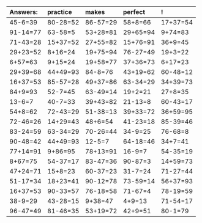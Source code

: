 | Answers: | practice | makes | perfect | ! |
| :--- | :--- | :--- | :--- | :--- |
| 45-6=39 | 80-28=52 | 86-57=29 | 58+8=66 | 17+37=54 | 
| 91-14=77 | 63-58=5 | 53+28=81 | 29+65=94 | 9+74=83 | 
| 71-43=28 | 15+37=52 | 27+55=82 | 15+76=91 | 36+9=45 | 
| 29+23=52 | 8+16=24 | 19+75=94 | 76-27=49 | 19+3=22 | 
| 6+57=63 | 9+15=24 | 19+58=77 | 37+36=73 | 6+17=23 | 
| 29+39=68 | 44+49=93 | 84-8=76 | 43+19=62 | 60-48=12 | 
| 16+37=53 | 85-57=28 | 49+37=86 | 63-34=29 | 34+39=73 | 
| 84+9=93 | 52-7=45 | 63-49=14 | 19+2=21 | 27+8=35 | 
| 13-6=7 | 40-7=33 | 39+43=82 | 21-13=8 | 60-43=17 | 
| 54+8=62 | 72-43=29 | 51-38=13 | 39+33=72 | 36+59=95 | 
| 72-46=26 | 14+29=43 | 48+6=54 | 41-23=18 | 85-39=46 | 
| 83-24=59 | 63-34=29 | 70-26=44 | 34-9=25 | 76-68=8 | 
| 90-48=42 | 44+49=93 | 12-5=7 | 64-18=46 | 34+7=41 | 
| 77+14=91 | 9+86=95 | 78+13=91 | 16-9=7 | 54-35=19 | 
| 8+67=75 | 54-37=17 | 83-47=36 | 90-87=3 | 14+59=73 | 
| 47+24=71 | 15+8=23 | 60-37=23 | 31-7=24 | 71-27=44 | 
| 51-17=34 | 18+23=41 | 90-12=78 | 73-59=14 | 56+37=93 | 
| 16+37=53 | 90-33=57 | 76-18=58 | 71-67=4 | 78-19=59 | 
| 38-9=29 | 43-28=15 | 9+38=47 | 4+9=13 | 71-54=17 | 
| 96-47=49 | 81-46=35 | 53+19=72 | 42+9=51 | 80-1=79 | 
